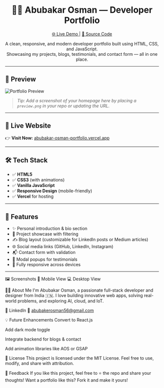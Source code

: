 <h1 align="center">🧑‍💻 Abubakar Osman — Developer Portfolio</h1>

<p align="center">
  <a href="https://abubakar-osman-portfolio.vercel.app" target="_blank">
    🌐 Live Demo
  </a> |
  <a href="https://github.com/Abuosm/Abubakar-Osman-Portfolio" target="_blank">
    📂 Source Code
  </a>
</p>

<p align="center">
  A clean, responsive, and modern developer portfolio built using HTML, CSS, and JavaScript.
  <br/>
  Showcasing my projects, blogs, testimonials, and contact form — all in one place.
</p>

---

## 📸 Preview

![Portfolio Preview](https://raw.githubusercontent.com/Abuosm/Abubakar-Osman-Portfolio/main/assets/images/preview.png)

> _Tip: Add a screenshot of your homepage here by placing a `preview.png` in your repo or updating the URL._

---

## 🚀 Live Website

👉 **Visit Now:** [abubakar-osman-portfolio.vercel.app](https://abubakar-osman-portfolio.vercel.app)

---

## 🛠️ Tech Stack

- ✅ **HTML5**
- ✅ **CSS3** (with animations)
- ✅ **Vanilla JavaScript**
- ✅ **Responsive Design** (mobile-friendly)
- ✅ **Vercel** for hosting

---

## 📁 Features

- ✨ Personal introduction & bio section
- 💼 Project showcase with filtering
- ✍️ Blog layout (customizable for LinkedIn posts or Medium articles)
- 🌐 Social media links (GitHub, LinkedIn, Instagram)
- 📬 Contact form with validation
- 🎨 Modal popups for testimonials
- 📱 Fully responsive across devices

---

🖼️ Screenshots
📱 Mobile View	💻 Desktop View
	

🧑‍🎓 About Me
I'm Abubakar Osman, a passionate full-stack developer and designer from India 🇮🇳. I love building innovative web apps, solving real-world problems, and exploring AI, cloud, and IoT.

📌 LinkedIn
📧 abubakerosman56@gmail.com

💡 Future Enhancements
Convert to React.js

Add dark mode toggle

Integrate backend for blogs & contact

Add animation libraries like AOS or GSAP

📜 License
This project is licensed under the MIT License. Feel free to use, modify, and share with attribution.

🙌 Feedback
If you like this project, feel free to ⭐ the repo and share your thoughts!
Want a portfolio like this? Fork it and make it yours!
